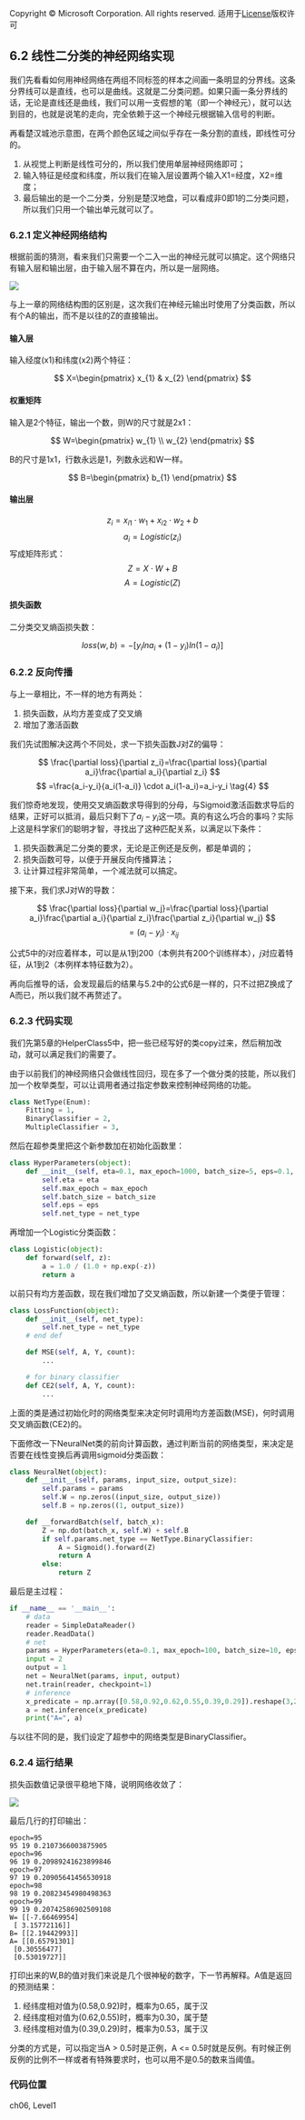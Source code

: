 Copyright © Microsoft Corporation. All rights reserved.
  适用于[License](https://github.com/Microsoft/ai-edu/blob/master/LICENSE.md)版权许可
  
## 6.2 线性二分类的神经网络实现

我们先看看如何用神经网络在两组不同标签的样本之间画一条明显的分界线。这条分界线可以是直线，也可以是曲线。这就是二分类问题。如果只画一条分界线的话，无论是直线还是曲线，我们可以用一支假想的笔（即一个神经元），就可以达到目的，也就是说笔的走向，完全依赖于这一个神经元根据输入信号的判断。

再看楚汉城池示意图，在两个颜色区域之间似乎存在一条分割的直线，即线性可分的。

1. 从视觉上判断是线性可分的，所以我们使用单层神经网络即可；
2. 输入特征是经度和纬度，所以我们在输入层设置两个输入X1=经度，X2=维度；
3. 最后输出的是一个二分类，分别是楚汉地盘，可以看成非0即1的二分类问题，所以我们只用一个输出单元就可以了。

### 6.2.1 定义神经网络结构

根据前面的猜测，看来我们只需要一个二入一出的神经元就可以搞定。这个网络只有输入层和输出层，由于输入层不算在内，所以是一层网络。

<img src="..\Images\6\BinaryClassifierNN.png">

与上一章的网络结构图的区别是，这次我们在神经元输出时使用了分类函数，所以有个A的输出，而不是以往的Z的直接输出。

#### 输入层

输入经度(x1)和纬度(x2)两个特征：

$$
X=\begin{pmatrix}
x_{1} & x_{2}
\end{pmatrix}
$$

#### 权重矩阵

输入是2个特征，输出一个数，则W的尺寸就是2x1：

$$
W=\begin{pmatrix}
w_{1} \\ w_{2}
\end{pmatrix}
$$

B的尺寸是1x1，行数永远是1，列数永远和W一样。

$$
B=\begin{pmatrix}
b_{1}
\end{pmatrix}
$$

#### 输出层

$$z_i = x_{i1} \cdot w_1 + x_{i2} \cdot w_2 + b \tag{1}$$
$$a_i = Logistic(z_i) \tag{2}$$
写成矩阵形式：
$$Z=X \cdot W+B$$
$$A = Logistic(Z)$$

#### 损失函数

二分类交叉熵函损失数：

$$
loss(w,b) = -[y_ilna_i+(1-y_i)ln(1-a_i)] \tag{3}
$$

### 6.2.2 反向传播

与上一章相比，不一样的地方有两处：

1. 损失函数，从均方差变成了交叉熵
2. 增加了激活函数

我们先试图解决这两个不同处，求一下损失函数J对Z的偏导：

$$
\frac{\partial loss}{\partial z_i}=\frac{\partial loss}{\partial a_i}\frac{\partial a_i}{\partial z_i}
$$
$$
=\frac{a_i-y_i}{a_i(1-a_i)} \cdot a_i(1-a_i)=a_i-y_i \tag{4}
$$

我们惊奇地发现，使用交叉熵函数求导得到的分母，与Sigmoid激活函数求导后的结果，正好可以抵消，最后只剩下了$a_i-y_i$这一项。真的有这么巧合的事吗？实际上这是科学家们的聪明才智，寻找出了这种匹配关系，以满足以下条件：
1. 损失函数满足二分类的要求，无论是正例还是反例，都是单调的；
2. 损失函数可导，以便于开展反向传播算法；
3. 让计算过程非常简单，一个减法就可以搞定。

接下来，我们求J对W的导数：

$$
\frac{\partial loss}{\partial w_j}=\frac{\partial loss}{\partial a_i}\frac{\partial a_i}{\partial z_i}\frac{\partial z_i}{\partial w_j}
$$
$$
=(a_i-y_i) \cdot x_{ij} \tag{5}
$$

公式5中的$i$对应着样本，可以是从1到200（本例共有200个训练样本），$j$对应着特征，从1到2（本例样本特征数为2）。

再向后推导的话，会发现最后的结果与5.2中的公式6是一样的，只不过把Z换成了A而已，所以我们就不再赘述了。

### 6.2.3 代码实现

我们先第5章的HelperClass5中，把一些已经写好的类copy过来，然后稍加改动，就可以满足我们的需要了。

由于以前我们的神经网络只会做线性回归，现在多了一个做分类的技能，所以我们加一个枚举类型，可以让调用者通过指定参数来控制神经网络的功能。

```Python
class NetType(Enum):
    Fitting = 1,
    BinaryClassifier = 2,
    MultipleClassifier = 3,
```

然后在超参类里把这个新参数加在初始化函数里：

```Python
class HyperParameters(object):
    def __init__(self, eta=0.1, max_epoch=1000, batch_size=5, eps=0.1, net_type=NetType.Fitting):
        self.eta = eta
        self.max_epoch = max_epoch
        self.batch_size = batch_size
        self.eps = eps
        self.net_type = net_type
```
再增加一个Logistic分类函数：

```Python
class Logistic(object):
    def forward(self, z):
        a = 1.0 / (1.0 + np.exp(-z))
        return a
```

以前只有均方差函数，现在我们增加了交叉熵函数，所以新建一个类便于管理：

```Python
class LossFunction(object):
    def __init__(self, net_type):
        self.net_type = net_type
    # end def

    def MSE(self, A, Y, count):
        ...

    # for binary classifier
    def CE2(self, A, Y, count):
        ...
```
上面的类是通过初始化时的网络类型来决定何时调用均方差函数(MSE)，何时调用交叉熵函数(CE2)的。

下面修改一下NeuralNet类的前向计算函数，通过判断当前的网络类型，来决定是否要在线性变换后再调用sigmoid分类函数：

```Python
class NeuralNet(object):
    def __init__(self, params, input_size, output_size):
        self.params = params
        self.W = np.zeros((input_size, output_size))
        self.B = np.zeros((1, output_size))

    def __forwardBatch(self, batch_x):
        Z = np.dot(batch_x, self.W) + self.B
        if self.params.net_type == NetType.BinaryClassifier:
            A = Sigmoid().forward(Z)
            return A
        else:
            return Z
```

最后是主过程：

```Python
if __name__ == '__main__':
    # data
    reader = SimpleDataReader()
    reader.ReadData()
    # net
    params = HyperParameters(eta=0.1, max_epoch=100, batch_size=10, eps=1e-3, net_type=NetType.BinaryClassifier)
    input = 2
    output = 1
    net = NeuralNet(params, input, output)
    net.train(reader, checkpoint=1)
    # inference
    x_predicate = np.array([0.58,0.92,0.62,0.55,0.39,0.29]).reshape(3,2)
    a = net.inference(x_predicate)
    print("A=", a)    
```

与以往不同的是，我们设定了超参中的网络类型是BinaryClassifier。

### 6.2.4 运行结果

损失函数值记录很平稳地下降，说明网络收敛了：

<img src="../Images/6/binary_loss.png">

最后几行的打印输出：

```
epoch=95
95 19 0.2107366003875905
epoch=96
96 19 0.20989241623899846
epoch=97
97 19 0.20905641456530918
epoch=98
98 19 0.20823454980498363
epoch=99
99 19 0.20742586902509108
W= [[-7.66469954]
 [ 3.15772116]]
B= [[2.19442993]]
A= [[0.65791301]
 [0.30556477]
 [0.53019727]]
```

打印出来的W,B的值对我们来说是几个很神秘的数字，下一节再解释。A值是返回的预测结果：

1. 经纬度相对值为(0.58,0.92)时，概率为0.65，属于汉
2. 经纬度相对值为(0.62,0.55)时，概率为0.30，属于楚
3. 经纬度相对值为(0.39,0.29)时，概率为0.53，属于汉

分类的方式是，可以指定当A > 0.5时是正例，A <= 0.5时就是反例。有时候正例反例的比例不一样或者有特殊要求时，也可以用不是0.5的数来当阈值。

### 代码位置

ch06, Level1

